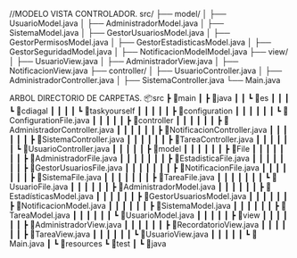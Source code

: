 //MODELO VISTA CONTROLADOR.
src/
├── model/
│   ├── UsuarioModel.java
│   ├── AdministradorModel.java
│   ├── SistemaModel.java
│   ├── GestorUsuariosModel.java
│   ├── GestorPermisosModel.java
│   ├── GestorEstadisticasModel.java
│   ├── GestorSeguridadModel.java
│   ├── NotificacionModelModel.java
├── view/
│   ├── UsuarioView.java
│   ├── AdministradorView.java
│   ├── NotificacionView.java
├── controller/
│   ├── UsuarioController.java
│   ├── AdministradorController.java
│   ├── SistemaController.java
└── Main.java





ARBOL DIRECTORIO DE CARPETAS.
📦src
 ┣ 📂main
 ┃ ┣ 📂java
 ┃ ┃ ┗ 📂es
 ┃ ┃ ┃ ┗ 📂cdiagal
 ┃ ┃ ┃ ┃ ┗ 📂taskyourself
 ┃ ┃ ┃ ┃ ┃ ┣ 📂configuration
 ┃ ┃ ┃ ┃ ┃ ┃ ┗ 📜ConfigurationFile.java
 ┃ ┃ ┃ ┃ ┃ ┣ 📂controller
 ┃ ┃ ┃ ┃ ┃ ┃ ┣ 📜AdministradorController.java
 ┃ ┃ ┃ ┃ ┃ ┃ ┣ 📜NotificacionController.java
 ┃ ┃ ┃ ┃ ┃ ┃ ┣ 📜SistemaController.java
 ┃ ┃ ┃ ┃ ┃ ┃ ┣ 📜TareaController.java
 ┃ ┃ ┃ ┃ ┃ ┃ ┗ 📜UsuarioController.java
 ┃ ┃ ┃ ┃ ┃ ┣ 📂model
 ┃ ┃ ┃ ┃ ┃ ┃ ┣ 📂File
 ┃ ┃ ┃ ┃ ┃ ┃ ┃ ┣ 📜AdministradorFile.java
 ┃ ┃ ┃ ┃ ┃ ┃ ┃ ┣ 📜EstadisticaFile.java
 ┃ ┃ ┃ ┃ ┃ ┃ ┃ ┣ 📜GestorUsuariosFile.java
 ┃ ┃ ┃ ┃ ┃ ┃ ┃ ┣ 📜NotificacionFile.java
 ┃ ┃ ┃ ┃ ┃ ┃ ┃ ┣ 📜SistemaFile.java
 ┃ ┃ ┃ ┃ ┃ ┃ ┃ ┣ 📜TareaFile.java
 ┃ ┃ ┃ ┃ ┃ ┃ ┃ ┗ 📜UsuarioFile.java
 ┃ ┃ ┃ ┃ ┃ ┃ ┣ 📜AdministradorModel.java
 ┃ ┃ ┃ ┃ ┃ ┃ ┣ 📜EstadísticasModel.java
 ┃ ┃ ┃ ┃ ┃ ┃ ┣ 📜GestorUsuariosModel.java
 ┃ ┃ ┃ ┃ ┃ ┃ ┣ 📜NotificacionModel.java
 ┃ ┃ ┃ ┃ ┃ ┃ ┣ 📜SistemaModel.java
 ┃ ┃ ┃ ┃ ┃ ┃ ┣ 📜TareaModel.java
 ┃ ┃ ┃ ┃ ┃ ┃ ┗ 📜UsuarioModel.java
 ┃ ┃ ┃ ┃ ┃ ┣ 📂view
 ┃ ┃ ┃ ┃ ┃ ┃ ┣ 📜AdministradorView.java
 ┃ ┃ ┃ ┃ ┃ ┃ ┣ 📜RecordatorioView.java
 ┃ ┃ ┃ ┃ ┃ ┃ ┣ 📜TareaView.java
 ┃ ┃ ┃ ┃ ┃ ┃ ┗ 📜UsuarioView.java
 ┃ ┃ ┃ ┃ ┃ ┗ 📜Main.java
 ┃ ┗ 📂resources
 ┗ 📂test
 ┃ ┗ 📂java

